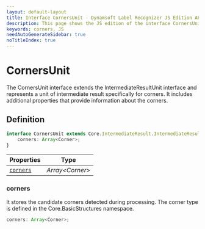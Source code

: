 ```yaml
---
layout: default-layout
title: Interface CornersUnit - Dynamsoft Label Recognizer JS Edition API Reference
description: This page shows the JS edition of the interface CornersUnit.
keywords: corners, JS
needAutoGenerateSidebar: true
noTitleIndex: true
---
```


# CornersUnit

The CornersUnit interface extends the IntermediateResultUnit interface and represents a unit of intermediate result specifically for corners. It includes additional properties that provide information about the corners.

## Definition

```ts
interface CornersUnit extends Core.IntermediateResult.IntermediateResultUnit {
    corners: Array<Corner>;
}
```

| Properties              | Type |
|----------------------|-------------|
| [`corners`](#corners) | *Array\<Corner>* |

### corners

It stores the candidate corners detected during processing. The corner type is defined in the Core.BasicStructures namespace.

```ts
corners: Array<Corner>;
```